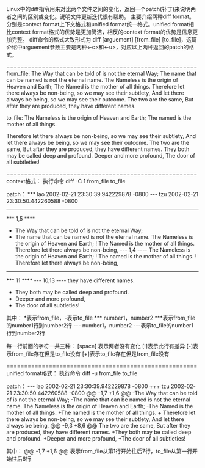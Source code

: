Linux中的diff指令用来对比两个文件之间的变化，返回一个patch(补丁)来说明两者之间的区别或变化。说明文件更新迭代很有帮助。
主要介绍两种diff format。分别是context format上下文格式和unified format统一格式。unified format相比context format格式的优势是更加简洁，相反的context format的优势是信息更加完整。
diff命令的格式大致形式为 diff [arguement] [from_file] [to_file]，这篇介绍中arguement参数主要是两种<-c>和<-u>，对应以上两种返回的patch的格式。

======================================================
from_file:
The Way that can be told of is not the eternal Way;
The name that can be named is not the eternal name.
The Nameless is the origin of Heaven and Earth;
The Named is the mother of all things.
Therefore let there always be non-being,
  so we may see their subtlety,
And let there always be being,
  so we may see their outcome.
The two are the same,
But after they are produced,
  they have different names.

to_file:
The Nameless is the origin of Heaven and Earth;
The named is the mother of all things.

Therefore let there always be non-being,
  so we may see their subtlety,
And let there always be being,
  so we may see their outcome.
The two are the same,
But after they are produced,
  they have different names.
They both may be called deep and profound.
Deeper and more profound,
The door of all subtleties!

======================================================
context格式：
执行命令 diff -C 1 from_file to_file

patch：
*** lao	2002-02-21 23:30:39.942229878 -0800
--- tzu	2002-02-21 23:30:50.442260588 -0800
***************
*** 1,5 ****
- The Way that can be told of is not the eternal Way;
- The name that can be named is not the eternal name.
  The Nameless is the origin of Heaven and Earth;
! The Named is the mother of all things.
  Therefore let there always be non-being,
--- 1,4 ----
  The Nameless is the origin of Heaven and Earth;
! The named is the mother of all things.
! 
  Therefore let there always be non-being,
***************
*** 11 ****
--- 10,13 ----
    they have different names.
+ They both may be called deep and profound.
+ Deeper and more profound,
+ The door of all subtleties!

其中：
*表示from_file，-表示to_file
*** number1，number2 ***表示from_file的number1行到number2行
--- number1，number2 ---表示to_file的number1行到number2行

每一行前面的字符一共三种：
[space] 表示两者没有变化
[!]表示此行有差异
[-]表示from_file存在但是to_file没有
[+]表示to_file存在但是from_file没有

======================================================
unified format格式：
执行命令 diff -u  from_file to_file

patch：
--- lao	2002-02-21 23:30:39.942229878 -0800
+++ tzu	2002-02-21 23:30:50.442260588 -0800
@@ -1,7 +1,6 @@
-The Way that can be told of is not the eternal Way;
-The name that can be named is not the eternal name.
 The Nameless is the origin of Heaven and Earth;
-The Named is the mother of all things.
+The named is the mother of all things.
+
 Therefore let there always be non-being,
   so we may see their subtlety,
 And let there always be being,
@@ -9,3 +8,6 @@
 The two are the same,
 But after they are produced,
   they have different names.
+They both may be called deep and profound.
+Deeper and more profound,
+The door of all subtleties!

其中：
@@ -1,7 +1,6 @@
表示from_file从第1行开始往后7行，to_file从第一行开始往后6行
